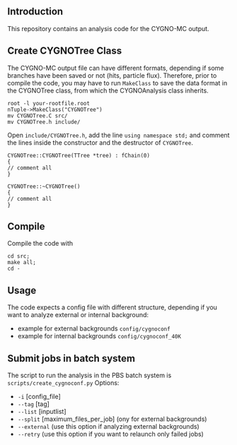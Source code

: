 ## Introduction

This repository contains an analysis code for the CYGNO-MC output.

## Create CYGNOTree Class

The CYGNO-MC output file can have different formats, depending if some branches have been saved or not (hits, particle flux).
Therefore, prior to compile the code, you may have to run `MakeClass` to save the data format in the CYGNOTree class, from which the CYGNOAnalysis class inherits. 

```
root -l your-rootfile.root
nTuple->MakeClass("CYGNOTree")
mv CYGNOTree.C src/
mv CYGNOTree.h include/
```
Open `include/CYGNOTree.h`, add the line `using namespace std;` and comment the lines inside the constructor and the destructor of `CYGNOTree`.
```
CYGNOTree::CYGNOTree(TTree *tree) : fChain(0)
{
// comment all
}

CYGNOTree::~CYGNOTree()
{
// comment all
}
```


## Compile

Compile the code with
```
cd src;
make all;
cd -
```

## Usage

The code expects a config file with different structure, depending if you want to analyze external or internal background:
* example for external backgrounds `config/cygnoconf`
* example for internal backgrounds `config/cygnoconf_40K`


## Submit jobs in batch system

The script to run the analysis in the PBS batch system is `scripts/create_cygnoconf.py`
Options:

* `-i` [config_file]
* `--tag` [tag]
* `--list` [inputlist]
* `--split` [maximum_files_per_job] (ony for external backgrounds)
* `--external` (use this option if analyzing external backgrounds)
* `--retry` (use this option if you want to relaunch only failed jobs)
